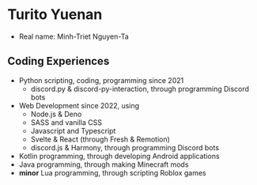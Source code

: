 # Turito Yuenan

- Real name: Minh-Triet Nguyen-Ta

## Coding Experiences

- Python scripting, coding, programming since 2021
  - discord.py & discord-py-interaction, through programming Discord bots
- Web Development since 2022, using
  - Node.js & Deno
  - SASS and vanilla CSS
  - Javascript and Typescript
  - Svelte & React (through Fresh & Remotion)
  - discord.js & Harmony, through programming Discord bots
- Kotlin programming, through developing Android applications
- Java programming, through making Minecraft mods
- **minor** Lua programming, through scripting Roblox games
